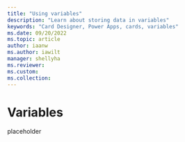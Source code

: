```yaml
---
title: "Using variables"
description: "Learn about storing data in variables"
keywords: "Card Designer, Power Apps, cards, variables"
ms.date: 09/20/2022
ms.topic: article
author: iaanw
ms.author: iawilt
manager: shellyha
ms.reviewer: 
ms.custom: 
ms.collection: 
---
```


# Variables

placeholder
